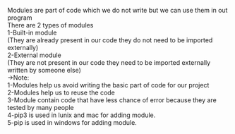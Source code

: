 Modules are part of code which we do not write but we can use them in out program
<br>
There are 2 types of modules
<br>
1-Built-in module
<br>
(They are already present in our code they do not need to be imported externally)
<br>
2-External module
<br>
(They are not present in our code they need to be imported externally written by someone else)
<br>
->Note:
<br>
1-Modules help us avoid writing the basic part of code for our project 
<br>
2-Modules help us to reuse the code
<br>
3-Module contain code that have less chance of error because they are tested by many people
<br>
4-pip3 is used in lunix and mac for adding module.
<br>
5-pip is used in windows for adding module.
